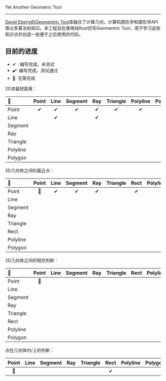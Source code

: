 Yet Another Geometric Tool

---

[David Eberly的Geomentric Tool](https://www.geometrictools.com/index.html)库融合了计算几何，计算机图形学和图形学API等众多算法和知识。本工程旨在使用纯Rust仿写Geomentric Tool，用于学习这些知识点并创造一些便于之后使用的代码。

## 目前的进度

* ✔ : 编写完成，未测试
* ✔️: 编写完成，测试通过
* 🚫: 无需完成

2D求最短距离：

|🌚|Point|Line|Segment|Ray|Triangle|Polyline|Polygon|
|:-|:--:|:--:|:-----:|:--:|:------:|:------:|:-----:|
|Point|✔|️✔|️✔|️✔|✔|️✔|
|Line||✔||✔|||
|Segment|||||||
|Ray|||||||
|Triangle|||||||
|Polyline|||||||
|Polygon|||||||


2D几何体之间的最近点：

|🌚|Point|Line|Segment|Ray|Triangle|Rect|Polyline|Polygon|
|:-|:--:|:--:|:-----:|:--:|:------:|:--:|:------:|:-----:|
|Point|🚫|✔|✔|✔||✔|
|Line|||||||
|Segment|||||||
|Ray|||||||
|Triangle|||||||
|Rect|||||||
|Polyline|||||||
|Polygon|||||||

2D几何体之间的相交判断：

|🌚|Point|Line|Segment|Ray|Triangle|Rect|Polyline|Polygon|
|:-|:--:|:--:|:-----:|:--:|:------:|:--:|:------:|:-----:|
|Point|🚫||||||
|Line|||||||
|Segment|||||||
|Ray|||||||
|Triangle|||||||
|Rect|||||||
|Polyline|||||||
|Polygon|||||||

点在几何体内/上的判断：

|Point|Line|Segment|Ray|Triangle|Rect|Polyline|Polygon|
|:--:|:--:|:-----:|:--:|:------:|:--:|:------:|:-----:|
|🚫|||||✔|